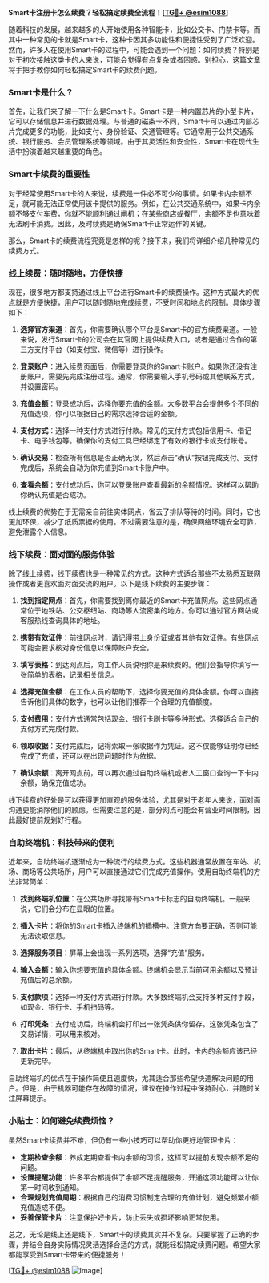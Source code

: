 **Smart卡注册卡怎么续费？轻松搞定续费全流程！[[TG💪+ @esim1088](https://t.me/s/esim1088)]**

随着科技的发展，越来越多的人开始使用各种智能卡，比如公交卡、门禁卡等。而其中一种常见的卡就是Smart卡，这种卡因其多功能性和便捷性受到了广泛欢迎。然而，许多人在使用Smart卡的过程中，可能会遇到一个问题：如何续费？特别是对于初次接触这类卡的人来说，可能会觉得有点复杂或者困惑。别担心，这篇文章将手把手教你如何轻松搞定Smart卡的续费问题。

### Smart卡是什么？

首先，让我们来了解一下什么是Smart卡。Smart卡是一种内置芯片的小型卡片，它可以存储信息并进行数据处理。与普通的磁条卡不同，Smart卡可以通过内部芯片完成更多的功能，比如支付、身份验证、交通管理等。它通常用于公共交通系统、银行服务、会员管理系统等领域。由于其灵活性和安全性，Smart卡在现代生活中扮演着越来越重要的角色。

### Smart卡续费的重要性

对于经常使用Smart卡的人来说，续费是一件必不可少的事情。如果卡内余额不足，就可能无法正常使用该卡提供的服务。例如，在公共交通系统中，如果卡内余额不够支付车费，你就不能顺利通过闸机；在某些商店或餐厅，余额不足也意味着无法刷卡消费。因此，及时续费是确保Smart卡正常运作的关键。

那么，Smart卡的续费流程究竟是怎样的呢？接下来，我们将详细介绍几种常见的续费方式。

### 线上续费：随时随地，方便快捷

现在，很多地方都支持通过线上平台进行Smart卡的续费操作。这种方式最大的优点就是方便快捷，用户可以随时随地完成续费，不受时间和地点的限制。具体步骤如下：

1. **选择官方渠道**：首先，你需要确认哪个平台是Smart卡的官方续费渠道。一般来说，发行Smart卡的公司会在其官网上提供续费入口，或者是通过合作的第三方支付平台（如支付宝、微信等）进行操作。

2. **登录账户**：进入续费页面后，你需要登录你的Smart卡账户。如果你还没有注册账户，需要先完成注册过程。通常，你需要输入手机号码或其他联系方式，并设置密码。

3. **充值金额**：登录成功后，选择你要充值的金额。大多数平台会提供多个不同的充值选项，你可以根据自己的需求选择合适的金额。

4. **支付方式**：选择一种支付方式进行付款。常见的支付方式包括信用卡、借记卡、电子钱包等。确保你的支付工具已经绑定了有效的银行卡或支付账号。

5. **确认交易**：检查所有信息是否正确无误，然后点击“确认”按钮完成支付。支付完成后，系统会自动为你充值到Smart卡账户中。

6. **查看余额**：支付成功后，你可以登录账户查看最新的余额情况。这样可以帮助你确认充值是否成功。

线上续费的优势在于无需亲自前往实体网点，省去了排队等待的时间。同时，它也更加环保，减少了纸质票据的使用。不过需要注意的是，确保网络环境安全可靠，避免泄露个人信息。

### 线下续费：面对面的服务体验

除了线上续费，线下续费也是一种常见的方式。这种方式适合那些不太熟悉互联网操作或者更喜欢面对面交流的用户。以下是线下续费的主要步骤：

1. **找到指定网点**：首先，你需要找到离你最近的Smart卡充值网点。这些网点通常位于地铁站、公交枢纽站、商场等人流密集的地方。你可以通过官方网站或客服热线查询具体的地址。

2. **携带有效证件**：前往网点时，请记得带上身份证或者其他有效证件。有些网点可能会要求核对身份信息以保障账户安全。

3. **填写表格**：到达网点后，向工作人员说明你是来续费的。他们会指导你填写一张简单的表格，记录相关信息。

4. **选择充值金额**：在工作人员的帮助下，选择你要充值的具体金额。你可以直接告诉他们具体的数字，也可以让他们推荐一个合理的充值额度。

5. **支付费用**：支付方式通常包括现金、银行卡刷卡等多种形式。选择适合自己的支付方式完成付款。

6. **领取收据**：支付完成后，记得索取一张收据作为凭证。这不仅能够证明你已经完成了充值，还可以在出现问题时作为依据。

7. **确认余额**：离开网点前，可以再次通过自助终端机或者人工窗口查询一下卡内余额，确保充值成功。

线下续费的好处是可以获得更加直观的服务体验，尤其是对于老年人来说，面对面沟通更能消除他们的顾虑。但需要注意的是，部分网点可能会有营业时间限制，因此最好提前规划好行程。

### 自助终端机：科技带来的便利

近年来，自助终端机逐渐成为一种流行的续费方式。这些机器通常放置在车站、机场、商场等公共场所，用户可以直接通过它们完成充值操作。使用自助终端机的方法非常简单：

1. **找到终端机位置**：在公共场所寻找带有Smart卡标志的自助终端机。一般来说，它们会分布在显眼的位置。

2. **插入卡片**：将你的Smart卡插入终端机的插槽中。注意方向要正确，否则可能无法读取信息。

3. **选择服务项目**：屏幕上会出现一系列选项，选择“充值”服务。

4. **输入金额**：输入你想要充值的具体金额。终端机会显示当前可用余额以及预计充值后的总余额。

5. **支付款项**：选择一种支付方式进行付款。大多数终端机会支持多种支付手段，如现金、银行卡、手机扫码等。

6. **打印凭条**：支付成功后，终端机会打印出一张凭条供你留存。这张凭条包含了交易详情，可以用来核对。

7. **取出卡片**：最后，从终端机中取出你的Smart卡。此时，卡内的余额应该已经更新完毕。

自助终端机的优点在于操作简便且速度快，尤其适合那些希望快速解决问题的用户。但是，由于机器可能存在故障的情况，建议在操作过程中保持耐心，并随时关注屏幕提示。

### 小贴士：如何避免续费烦恼？

虽然Smart卡续费并不难，但仍有一些小技巧可以帮助你更好地管理卡片：

- **定期检查余额**：养成定期查看卡内余额的习惯，这样可以提前发现余额不足的问题。
- **设置提醒功能**：许多平台都提供了余额不足提醒服务，开通这项功能可以让你第一时间收到通知。
- **合理规划充值周期**：根据自己的消费习惯制定合理的充值计划，避免频繁小额充值造成不便。
- **妥善保管卡片**：注意保护好卡片，防止丢失或损坏影响正常使用。

总之，无论是线上还是线下，Smart卡的续费其实并不复杂。只要掌握了正确的步骤，并结合自身实际情况灵活选择合适的方式，就能轻松搞定续费问题。希望大家都能享受到Smart卡带来的便捷服务！

[[TG💪+ @esim1088](https://t.me/s/esim1088) ![Image](https://i.postimg.cc/4NQfJmqS/Snipaste-2025-05-13-00-14-12.png)]